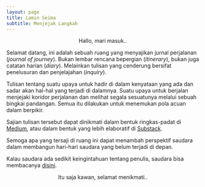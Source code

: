 ```yaml
---
layout: page
title: Lamin Seima
subtitle: Menjejak Langkah
---
```

<p style="text-align:center;">Hallo, mari masuk..</p>

Selamat datang, ini adalah sebuah ruang yang menyajikan
jurnal perjalanan (<i>journal of journey</i>).
Bukan lembar rencana bepergian (<i>itinerary</i>),
bukan juga catatan harian (<i>diary</i>). 
Melainkan tulisan yang cenderung bersifat penelusuran dan penjelajahan (<i>inquiry</i>).

Tulisan tentang suatu upaya untuk hadir di dalam kenyataan yang ada
dan sadar akan hal-hal yang terjadi di dalamnya.
Suatu upaya untuk berjalan menjejaki koridor perjalanan
dan melihat segala sesuatunya melalui sebuah bingkai pandangan.
Semua itu dilakukan untuk menemukan pola acuan dalam berpikir.

Sajian tulisan tersebut dapat dinikmati 
dalam bentuk ringkas-padat di [Medium](https://medium.com/@laminseima),
atau dalam bentuk yang lebih elaboratif di [Substack](https://laminseima.substack.com).

Semoga apa yang tersaji di ruang ini dapat menambah perspektif saudara dalam
membangun hari-hari saudara yang belum terjadi di depan.

Kalau saudara ada sedikit keingintahuan tentang penulis,
saudara bisa membacanya [disini](https://laminseima.github.io/selayangpandang/). 

<p style="text-align:center;">Itu saja kawan, selamat menikmati..</p>
